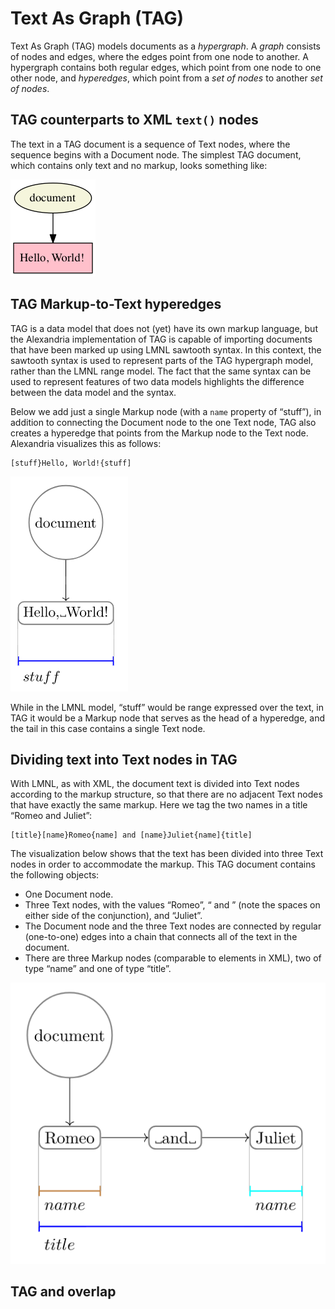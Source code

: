 # Text As Graph (TAG)

Text As Graph (TAG) models documents as a *hypergraph*. A *graph* consists of nodes and edges, where the edges point from one node to another. A hypergraph contains both regular edges, which point from one node to one other node, and *hyperedges*, which point from a *set of nodes* to another *set of nodes*.

## TAG counterparts to XML `text()` nodes

The text in a TAG document is a sequence of Text nodes, where the sequence begins with a Document node. The simplest TAG document, which contains only text and no markup, looks something like:

<img src="Images/tag_no-markup.png" alt="[TAG without markup]"/>

## TAG Markup-to-Text hyperedges

TAG is a data model that does not (yet) have its own markup language, but the Alexandria implementation of TAG is capable of importing documents that have been marked up using LMNL sawtooth syntax. In this context, the sawtooth syntax is used to represent parts of the TAG hypergraph model, rather than the LMNL range model. The fact that the same syntax can be used to represent features of two data models highlights the difference between the data model and the syntax.

Below we add just a single Markup node (with a `name` property of “stuff”), in addition to connecting the Document node to the one Text node, TAG also creates a hyperedge that points from the Markup node to the Text node. Alexandria visualizes this as follows:

```
[stuff}Hello, World!{stuff]
```

<img src="Images/tag_root-only.png" alt="[TAG with only root element]"/>

While in the LMNL model, “stuff” would be range expressed over the text, in TAG it would be a Markup node that serves as the head of a hyperedge, and the tail in this case contains a single Text node.

## Dividing text into Text nodes in TAG

With LMNL, as with XML, the document text is divided into Text nodes according to the markup structure, so that there are no adjacent Text nodes that have exactly the same markup. Here we tag the two names in a title “Romeo and Juliet”:

```
[title}[name}Romeo{name] and [name}Juliet{name]{title]
```

The visualization below shows that the text has been divided into three Text nodes in order to accommodate the markup. This TAG document contains the following objects:

* One Document node.
* Three Text nodes, with the values “Romeo”, “&#x0a; and &#x0a;” (note the spaces on either side of the conjunction), and “Juliet”.
* The Document node and the three Text nodes are connected by regular (one-to-one) edges into a chain that connects all of the text in the document.
* There are three Markup nodes (comparable to elements in XML), two of type “name” and one of type “title”.

<img src="Images/tag_names.png" alt="[TAG with name markup]"/>

## TAG and overlap


